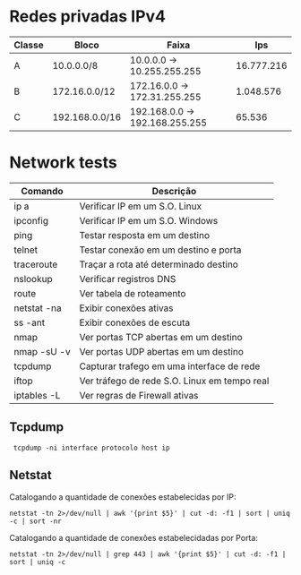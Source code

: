 # Redes privadas IPv4

| Classe | Bloco | Faixa | Ips |
|---|---|---|---|
| A | 10.0.0.0/8 | 10.0.0.0 -> 10.255.255.255 | 16.777.216 |
| B | 172.16.0.0/12 | 172.16.0.0 -> 172.31.255.255 | 1.048.576 |
| C | 192.168.0.0/16 | 192.168.0.0 -> 192.168.255.255 | 65.536 |


# Network tests


| Comando | Descrição |
|---------|-----------|
| ip a | Verificar IP em um S.O. Linux | 
| ipconfig | Verificar IP em um S.O. Windows |
| ping | Testar resposta em um destino |
| telnet | Testar conexão em um destino e porta | 
| traceroute | Traçar a rota até determinado destino |
| nslookup | Verificar registros DNS |
| route | Ver tabela de roteamento |
| netstat -na | Exibir conexões ativas |
| ss -ant | Exibir conexões de escuta |
| nmap | Ver portas TCP abertas em um destino |
| nmap -sU -v | Ver portas UDP abertas em um destino |
| tcpdump | Capturar trafego em uma interface de rede |
| iftop | Ver tráfego de rede S.O. Linux em tempo real |
| iptables -L | Ver regras de Firewall ativas |


## Tcpdump 
```
 tcpdump -ni interface protocolo host ip
```

## Netstat 
Catalogando a quantidade de conexões estabelecidas por IP:
```
netstat -tn 2>/dev/null | awk '{print $5}' | cut -d: -f1 | sort | uniq -c | sort -nr
```

Catalogando a quantidade de conexões estabelecidadas por Porta:
```
netstat -tn 2>/dev/null | grep 443 | awk '{print $5}' | cut -d: -f1 | sort | uniq -c
```



